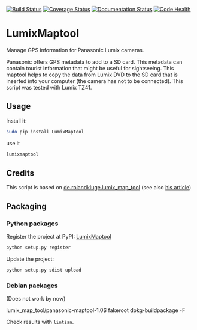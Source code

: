 [![Build Status](https://travis-ci.org/MartinThoma/lumix_map_tool.svg?branch=master)](https://travis-ci.org/MartinThoma/lumix_map_tool)
[![Coverage Status](https://img.shields.io/coveralls/MartinThoma/lumix_map_tool.svg)](https://coveralls.io/r/MartinThoma/lumix_map_tool?branch=master)
[![Documentation Status](http://img.shields.io/badge/docs-latest-brightgreen.svg)](https://pythonhosted.org/LumixMaptool/)
[![Code Health](https://landscape.io/github/MartinThoma/lumix_map_tool/master/landscape.svg)](https://landscape.io/github/MartinThoma/lumix_map_tool/master)

LumixMaptool
==============

Manage GPS information for Panasonic Lumix cameras.

Panasonic offers GPS metadata to add to a SD card. This metadata can contain
tourist information that might be useful for sightseeing. This maptool helps
to copy the data from Lumix DVD to the SD card that is inserted into your
computer (the camera has not to be connected).
This script was tested with Lumix TZ41.

## Usage

Install it:

```bash
sudo pip install LumixMaptool
```

use it

```bash
lumixmaptool
```

## Credits
This script is based on [de.rolandkluge.lumix_map_tool](https://github.com/RolandKluge/de.rolandkluge.lumix_map_tool/blob/master/maptool.py) (see also [his article](http://blog.roland-kluge.de/?p=250))

## Packaging

### Python packages

Register the project at PyPI: [LumixMaptool](https://pypi.python.org/pypi/LumixMaptool)

```bash
python setup.py register
```

Update the project:

```bash
python setup.py sdist upload
```

### Debian packages

(Does not work by now)

lumix_map_tool/panasonic-maptool-1.0$ fakeroot dpkg-buildpackage -F

Check results with `lintian`.
